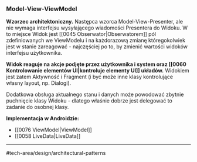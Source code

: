 ### Model-View-ViewModel
**Wzorzec architektoniczny.** Następca wzorca Model-View-Presenter, ale nie wymaga interfejsu wysyłającego wiadomości Presentera do Widoku. W to miejsce Widok jest [[0045 Obserwator|Obserwatorem]] pól zdefiniowanych we ViewModelu i na każdorazową zmianę któregokolwiek jest w stanie zareagować - najczęściej po to, by zmienić wartości widoków interfejsu użytkownika.

**Widok reaguje na akcje podjęte przez użytkownika i system oraz [[0060 Kontrolowanie elementów UI|kontroluje elementy UI]] układów.**
Widokiem jest zatem Aktywność i Fragment (i być może inne klasy kontrolujące własny layout, np. Dialogi).

Dodatkowa obsługa aktualnego stanu i danych może powodować zbytnie puchnięcie klasy Widoku - dlatego właśnie dobrze jest delegować to zadanie do osobnej klasy.


**Implementacja w Androidzie:** 
- [[0076 ViewModel|ViewModel]]
- [[0058 LiveData|LiveData]]

---
#tech-area/design/architectural-patterns
